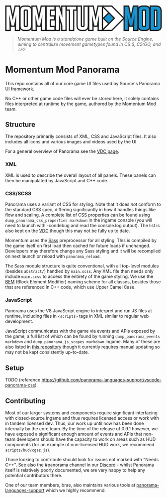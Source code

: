 ![Momentum Mod](images/momentumLogo.svg)
> *Momentum Mod is a standalone game built on the Source Engine, aiming to centralize movement gametypes found in CS:S, CS:GO, and TF2.*

# Momentum Mod Panorama

This repo contains all of our core game UI files used by Source's Panorama UI framework.

No C++ or other game code files will ever be stored here, it solely contains files interpreted at runtime by the game, authored by the Momentum Mod team.

## Structure 

The repository primarily consists of XML, CSS and JavaScript files. It also includes all icons and various images and videos used by the UI.

For a general overview of Panorama see the [VDC page](https://developer.valvesoftware.com/wiki/Panorama).

### XML

XML is used to describe the overall layout of all panels. These panels can then be manipulated by JavaScript and C++ code.

### CSS/SCSS

Panorama uses a variant of CSS for styling. Note that it does *not* conform to the standard CSS spec, differing significantly in how it handles things like flow and scaling. A complete list of CSS properties can be found using `dump_panorama_css_properties markdown` in the ingame console (you will need to launch with -condebug and read the console.log output). The list is also kept on the [VDC](https://developer.valvesoftware.com/wiki/CSGO_Panorama_CSS_Properties) though this may not be fully up to date.

Momentum uses the [Sass](https://sass-lang.com/) preprocessor for all styling. This is compiled by the game itself on first load then cached for future loads if unchanged. Developers may therefore change any Sass styling and it will be recompiled on next launch or reload with `panorama_reload`.

The Sass module structure is quite conventional, with all top-level modules (besides `abstract/`) handled by `main.scss`. Any XML file then needs only include `main.scss` to access the entirety of the game styling. We use the [BEM](http://getbem.com/) (Block Element Modifier) naming scheme for all classes, besides those that are referenced in C++ code, which use Upper Camel Case.

### JavaScript

Panorama uses the V8 JavaScript engine to interpret and run JS files at runtime, including files in `<scripts>` tags in XML similar to regular web development.

JavaScript communicates with the game via events and APIs exposed by the game, a full list of which can be found by running `dump_panorama_events markdown` and `dump_panorama_js_scopes markdown` ingame. Many of these are also listed in [this repository](https://github.com/panorama-languages-support/panorama-dumps) though it currently requires manual updating so may not be kept consistently up-to-date.

## Setup

TODO 
(reference https://github.com/panorama-languages-support/vscode-panorama-css)

## Contributing

Most of our larger systems and components require significant interfacing with closed-source ingame and thus requires licensed access or work with in tandem licensed dev. Thus, our work up until now has been done internally by the core team. By the time of the release of 0.9.1 however, we have exposed a significant enough amount of events and APIs that non-team developers should have the capacity to work on areas such as HUD components (for an example of non-licensed HUD work, we recommend `scripts/hud/cgaz.js`).

Those looking to contribute should look for issues not marked with "Needs C++". See also the #panorama channel in our [Discord](https://discord.gg/momentummod) - whilst Panorama itself is relatively poorly documented, we are very happy to help any potential contributors there.

One of our team members, brae, also maintains various tools at [panorama-languages-support](https://github.com/panorama-languages-support) which we highly recommend.
